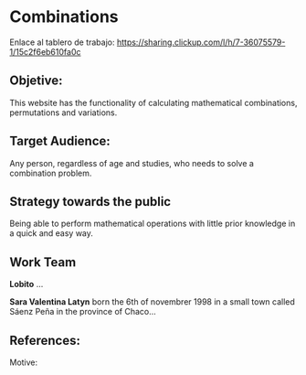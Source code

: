 # Combinations

Enlace al tablero de trabajo: https://sharing.clickup.com/l/h/7-36075579-1/15c2f6eb610fa0c

## Objetive: 
This website has the functionality of calculating mathematical combinations, permutations and variations.

## Target Audience: 

Any person, regardless of age and studies, who needs to solve a combination problem.

## Strategy towards the public

Being able to perform mathematical operations with little prior knowledge in a quick and easy way.

## Work Team

**Lobito** ...

**Sara Valentina  Latyn** born the 6th of novembrer 1998 in a small town called Sáenz Peña in the province of Chaco...



## References: 


Motive:
